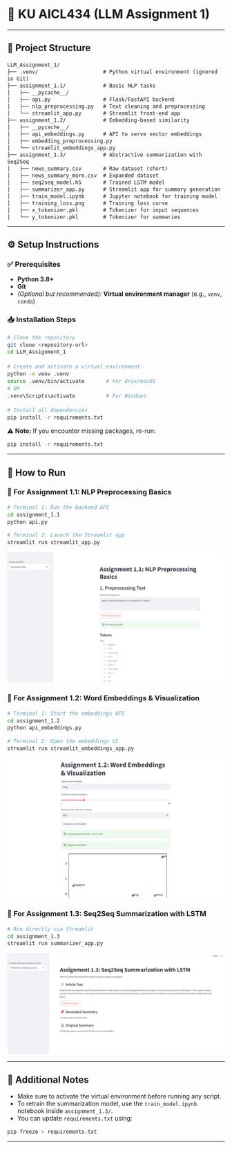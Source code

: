# 🧠 KU AICL434 (LLM Assignment 1)

---

## 📁 Project Structure

```plaintext
LLM_Assignment_1/
├── .venv/                     # Python virtual environment (ignored in Git)
├── assignment_1.1/            # Basic NLP tasks
│   ├── __pycache__/
│   ├── api.py                 # Flask/FastAPI backend
│   ├── nlp_preprocessing.py   # Text cleaning and preprocessing
│   └── streamlit_app.py       # Streamlit front-end app
├── assignment_1.2/            # Embedding-based similarity
│   ├── __pycache__/
│   ├── api_embeddings.py      # API to serve vector embeddings
│   ├── embedding_preprocessing.py
│   └── streamlit_embeddings_app.py
├── assignment_1.3/            # Abstractive summarization with Seq2Seq
│   ├── news_summary.csv       # Raw dataset (short)
│   ├── news_summary_more.csv  # Expanded dataset
│   ├── seq2seq_model.h5       # Trained LSTM model
│   ├── summarizer_app.py      # Streamlit app for summary generation
│   ├── train_model.ipynb      # Jupyter notebook for training model
│   ├── training_loss.png      # Training loss curve
│   ├── x_tokenizer.pkl        # Tokenizer for input sequences
│   └── y_tokenizer.pkl        # Tokenizer for summaries
```

---

## ⚙️ Setup Instructions

### ✅ Prerequisites

- **Python 3.8+**  
- **Git**  
- *(Optional but recommended)*: **Virtual environment manager** (e.g., `venv`, `conda`)

### 📥 Installation Steps

```bash
# Clone the repository
git clone <repository-url>
cd LLM_Assignment_1

# Create and activate a virtual environment
python -m venv .venv
source .venv/bin/activate       # For Unix/macOS
# OR
.venv\Scripts\activate          # For Windows

# Install all dependencies
pip install -r requirements.txt
```

⚠️ **Note:** If you encounter missing packages, re-run:
```bash
pip install -r requirements.txt
```

---

## 🚀 How to Run

### 🧪 For Assignment 1.1: NLP Preprocessing Basics

```bash
# Terminal 1: Run the backend API
cd assignment_1.1
python api.py
```

```bash
# Terminal 2: Launch the Streamlit app
streamlit run streamlit_app.py
```
![Assignment1.1](screenshots/assignment_1.1.png)

### 🧬 For Assignment 1.2: Word Embeddings & Visualization

```bash
# Terminal 1: Start the embeddings API
cd assignment_1.2
python api_embeddings.py
```

```bash
# Terminal 2: Open the embeddings UI
streamlit run streamlit_embeddings_app.py
```

![Assignment1.2](screenshots/assignment_1.2.png)

### 📰 For Assignment 1.3: Seq2Seq Summarization with LSTM

```bash
# Run directly via Streamlit
cd assignment_1.3
streamlit run summarizer_app.py
```
![Assignment1.3](screenshots/assignment_1.3.png)

---

## 📎 Additional Notes

- Make sure to activate the virtual environment before running any script.  
- To retrain the summarization model, use the `train_model.ipynb` notebook inside `assignment_1.3/`.  
- You can update `requirements.txt` using:

```bash
pip freeze > requirements.txt
```

---




